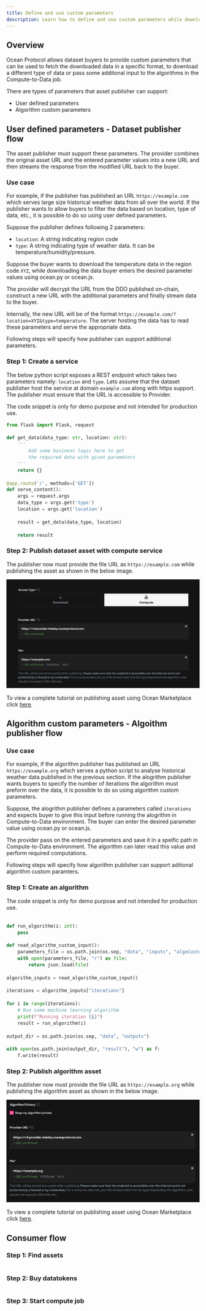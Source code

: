 ```yaml
---
title: Define and use custom parameters
description: Learn how to define and use custom parameters while downloading assets or using dataset in Compute-to-data environment.
---
```


## Overview

Ocean Protocol allows dataset buyers to provide custom parameters that can be used to fetch the downloaded data in a specific format, to download a different type of data or pass some additonal input to the algorithms in the Compute-to-Data job. 

There are types of parameters that asset publisher can support:
- User defined parameters
- Algorithm custom parameters 

## User defined parameters - Dataset publisher flow

The asset publisher must support these parameters. The provider combines the original asset URL and the entered parameter values into a new URL and then streams the response from the modified URL back to the buyer.

### Use case

For example, if the publisher has published an URL `https://example.com` which serves large size historical weather data from all over the world. If the publisher wants to allow buyers to filter the data based on location, type of data, etc., it is possible to do so using user defined parameters. 

Suppose the publisher defines following 2 parameters:

- `location`: A string indicating region code
- `type`: A string indicating type of weather data. It can be temperature/humidity/pressure.

Suppose the buyer wants to download the temperature data in the region code `XYZ`, while downloading the data buyer enters the desired parameter values using ocean.py or ocean.js.

The provider will decrypt the URL from the DDO published on-chain, construct a new URL with the additional parameters and finally stream data to the buyer.

Internally, the new URL will be of the format `https://example.com/?location=XYZ&type=temperature`. The server hosting the data has to read these parameters and serve the appropriate data.

Following steps will specify how publisher can support additional parameters.

### Step 1: Create a service

The below python script exposes a REST endpoint which takes two parameters namely: `location` and `type`.
Lets assume that the dataset publisher host the service at domain `example.com` along with https support.
The publisher must ensure that the URL is accessible to Provider.

The code snippet is only for demo purpose and not intended for production use. 

```python
from flask import Flask, request

def get_data(data_type: str, location: str):
    ''' 
        Add some business logic here to get
        the required data with given parameters
    '''
    return {}

@app.route('/', methods=['GET'])
def serve_content():
    args = request.args
    data_type = args.get('type')
    location = args.get('location')

    result = get_data(data_type, location)

    return result
```

### Step 2: Publish dataset asset with compute service

The publisher now must provide the file URL as `https://example.com` while publishing the asset as shown in the below image.

![publish part-1](images/compute-to-data-parameters-publish-dataset.png 'Publish dataset URL')

To view a complete tutorial on publishing asset using Ocean Marketplace click [here](/tutorials/marketplace-publish-data-asset/).


## Algorithm custom parameters - Algoithm publisher flow

### Use case

For example, if the algorithm publisher has published an URL `https://example.org` which serves a python script to analyse historical weather data published in the previous section. If the alogrithm publisher wants buyers to specify the number of iterations the algorithm must preform over the data, it is possible to do so using algorithm custom parameters. 

Suppose, the alogrithm publisher defines a parameters called `iterations` and expects buyer to give this input before running the alogrithm in Compute-to-Data environment. The buyer can enter the desired parameter value using ocean.py or ocean.js.

The provider pass on the entered parameters and save it in a speific path in Compute-to-Data environment. The algorithm can later read this value and perform required computations. 

Following steps will specify how algorithm publisher can support aditional algorithm custom paramters.

### Step 1: Create an algorithm

The code snippet is only for demo purpose and not intended for production use. 

```python

def run_algorithm(i: int):
    pass

def read_algorithm_custom_input():
    parameters_file = os.path.join(os.sep, "data", "inputs", "algoCustomData.json")
    with open(parameters_file, "r") as file:
        return json.load(file)

algorithm_inputs = read_algorithm_custom_input()

iterations = algorithm_inputs["iterations"]

for i in range(iterations):
    # Run some machine learning algorithm
    print(f"Running iteration {i}")
    result = run_algorithm(i)

output_dir = os.path.join(os.sep, "data", "outputs")

with open(os.path.join(output_dir, "result"), "w") as f:
    f.write(result)

```

### Step 2: Publish algorithm asset

The publisher now must provide the file URL as `https://example.org` while publishing the algorithm asset as shown in the below image.

![publish part-2](images/compute-to-data-parameters-publish-algorithm.png 'Publish algorithm URL')

To view a complete tutorial on publishing asset using Ocean Marketplace click [here](/tutorials/marketplace-publish-data-asset/).

## Consumer flow

### Step 1: Find assets

```javascript

```

### Step 2: Buy datatokens

```javascript

```
### Step 3: Start compute job

```javascript

```
